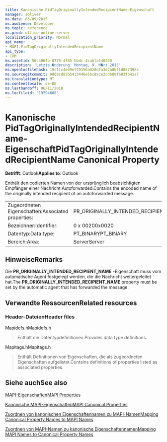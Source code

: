 ```yaml
---
title: Kanonische PidTagOriginallyIntendedRecipientName-Eigenschaft
manager: soliver
ms.date: 03/09/2015
ms.audience: Developer
ms.topic: reference
ms.prod: office-online-server
localization_priority: Normal
api_name:
- MAPI.PidTagOriginallyIntendedRecipientName
api_type:
- COM
ms.assetid: 56c406fb-8778-4f85-bbdc-4cabfa140248
description: 'Letzte �nderung: Montag, 9. M�rz 2015'
ms.openlocfilehash: 19c11c4e49eff9156a928dfa3d2a8b51d8873984
ms.sourcegitcommit: 9d60cd82b5413446e5bc8ace2cd689f683fb41a7
ms.translationtype: MT
ms.contentlocale: de-DE
ms.lasthandoff: 06/11/2018
ms.locfileid: "19794688"
---
```

# <a name="pidtagoriginallyintendedrecipientname-canonical-property"></a><span data-ttu-id="062ca-103">Kanonische PidTagOriginallyIntendedRecipientName-Eigenschaft</span><span class="sxs-lookup"><span data-stu-id="062ca-103">PidTagOriginallyIntendedRecipientName Canonical Property</span></span>

  
  
<span data-ttu-id="062ca-104">**Betrifft**: Outlook</span><span class="sxs-lookup"><span data-stu-id="062ca-104">**Applies to**: Outlook</span></span> 
  
<span data-ttu-id="062ca-105">Enthält den codierten Namen von der ursprünglich beabsichtigten Empfänger einer Nachricht Autoforwarded.</span><span class="sxs-lookup"><span data-stu-id="062ca-105">Contains the encoded name of the originally intended recipient of an autoforwarded message.</span></span>
  
|||
|:-----|:-----|
|<span data-ttu-id="062ca-106">Zugeordneten Eigenschaften:</span><span class="sxs-lookup"><span data-stu-id="062ca-106">Associated properties:</span></span>  <br/> |<span data-ttu-id="062ca-107">PR_ORIGINALLY_INTENDED_RECIPIENT_NAME</span><span class="sxs-lookup"><span data-stu-id="062ca-107">PR_ORIGINALLY_INTENDED_RECIPIENT_NAME</span></span>  <br/> |
|<span data-ttu-id="062ca-108">Bezeichner:</span><span class="sxs-lookup"><span data-stu-id="062ca-108">Identifier:</span></span>  <br/> |<span data-ttu-id="062ca-109">0 x 0020</span><span class="sxs-lookup"><span data-stu-id="062ca-109">0x0020</span></span>  <br/> |
|<span data-ttu-id="062ca-110">Datentyp:</span><span class="sxs-lookup"><span data-stu-id="062ca-110">Data type:</span></span>  <br/> |<span data-ttu-id="062ca-111">PT_BINARY</span><span class="sxs-lookup"><span data-stu-id="062ca-111">PT_BINARY</span></span>  <br/> |
|<span data-ttu-id="062ca-112">Bereich:</span><span class="sxs-lookup"><span data-stu-id="062ca-112">Area:</span></span>  <br/> |<span data-ttu-id="062ca-113">Server</span><span class="sxs-lookup"><span data-stu-id="062ca-113">Server</span></span>  <br/> |
   
## <a name="remarks"></a><span data-ttu-id="062ca-114">Hinweise</span><span class="sxs-lookup"><span data-stu-id="062ca-114">Remarks</span></span>

<span data-ttu-id="062ca-115">Die **PR_ORIGINALLY_INTENDED_RECIPIENT_NAME** -Eigenschaft muss vom automatische Agent festgelegt werden, die die Nachricht weitergeleitet hat.</span><span class="sxs-lookup"><span data-stu-id="062ca-115">The **PR_ORIGINALLY_INTENDED_RECIPIENT_NAME** property must be set by the automatic agent that has forwarded the message.</span></span> 
  
## <a name="related-resources"></a><span data-ttu-id="062ca-116">Verwandte Ressourcen</span><span class="sxs-lookup"><span data-stu-id="062ca-116">Related resources</span></span>

### <a name="header-files"></a><span data-ttu-id="062ca-117">Header-Dateien</span><span class="sxs-lookup"><span data-stu-id="062ca-117">Header files</span></span>

<span data-ttu-id="062ca-118">Mapidefs.h</span><span class="sxs-lookup"><span data-stu-id="062ca-118">Mapidefs.h</span></span>
  
> <span data-ttu-id="062ca-119">Enthält die Datentypdefinitionen.</span><span class="sxs-lookup"><span data-stu-id="062ca-119">Provides data type definitions.</span></span>
    
<span data-ttu-id="062ca-120">Mapitags.h</span><span class="sxs-lookup"><span data-stu-id="062ca-120">Mapitags.h</span></span>
  
> <span data-ttu-id="062ca-121">Enthält Definitionen von Eigenschaften, die als zugeordneten Eigenschaften aufgelistet.</span><span class="sxs-lookup"><span data-stu-id="062ca-121">Contains definitions of properties listed as associated properties.</span></span>
    
## <a name="see-also"></a><span data-ttu-id="062ca-122">Siehe auch</span><span class="sxs-lookup"><span data-stu-id="062ca-122">See also</span></span>



[<span data-ttu-id="062ca-123">MAPI-Eigenschaften</span><span class="sxs-lookup"><span data-stu-id="062ca-123">MAPI Properties</span></span>](mapi-properties.md)
  
[<span data-ttu-id="062ca-124">Kanonische MAPI-Eigenschaften</span><span class="sxs-lookup"><span data-stu-id="062ca-124">MAPI Canonical Properties</span></span>](mapi-canonical-properties.md)
  
[<span data-ttu-id="062ca-125">Zuordnen von kanonischen Eigenschaftennamen zu MAPI-Namen</span><span class="sxs-lookup"><span data-stu-id="062ca-125">Mapping Canonical Property Names to MAPI Names</span></span>](mapping-canonical-property-names-to-mapi-names.md)
  
[<span data-ttu-id="062ca-126">Zuordnen von MAPI-Namen zu kanonische Eigenschaftennamen</span><span class="sxs-lookup"><span data-stu-id="062ca-126">Mapping MAPI Names to Canonical Property Names</span></span>](mapping-mapi-names-to-canonical-property-names.md)

